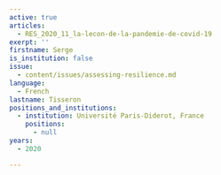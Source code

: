 ```yaml
---
active: true
articles:
  - RES_2020_11_la-lecon-de-la-pandemie-de-covid-19
exerpt: ''
firstname: Serge
is_institution: false
issue:
  - content/issues/assessing-resilience.md
language:
  - French
lastname: Tisseron
positions_and_institutions:
  - institution: Université Paris-Diderot, France
    positions:
      - null
years:
  - 2020

---
```


